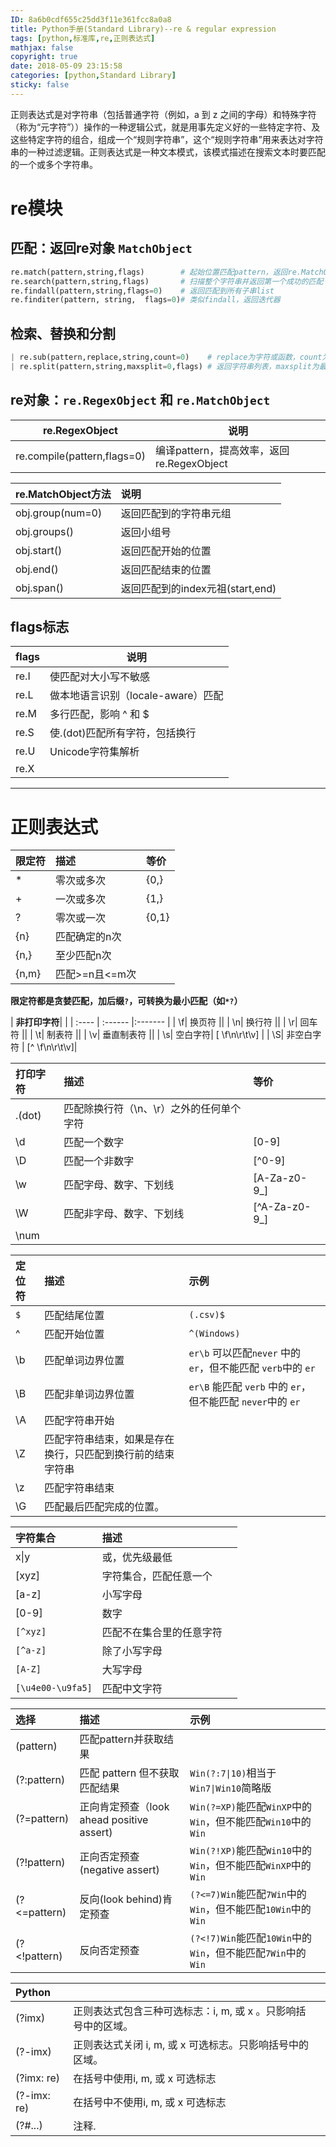 ```yaml
---
ID: 8a6b0cdf655c25dd3f11e361fcc8a0a8
title: Python手册(Standard Library)--re & regular expression
tags: [python,标准库,re,正则表达式]
mathjax: false
copyright: true
date: 2018-05-09 23:15:58
categories: [python,Standard Library]
sticky: false
---
```

正则表达式是对字符串（包括普通字符（例如，a 到 z 之间的字母）和特殊字符（称为“元字符”））操作的一种逻辑公式，就是用事先定义好的一些特定字符、及这些特定字符的组合，组成一个“规则字符串”，这个“规则字符串”用来表达对字符串的一种过滤逻辑。正则表达式是一种文本模式，该模式描述在搜索文本时要匹配的一个或多个字符串。


<!-- more -->

# re模块


## 匹配：返回re对象 `MatchObject`

```python 
re.match(pattern,string,flags)        # 起始位置匹配pattern，返回re.MatchObject  
re.search(pattern,string,flags)       # 扫描整个字符串并返回第一个成功的匹配  
re.findall(pattern,string,flags=0)    # 返回匹配到所有子串list 
re.finditer(pattern, string,  flags=0)# 类似findall，返回迭代器  
```


## 检索、替换和分割

```python 
| re.sub(pattern,replace,string,count=0)    # replace为字符或函数，count为替换的次数
| re.split(pattern,string,maxsplit=0,flags) # 返回字符串列表，maxsplit为最大分割次数|
```

## re对象：`re.RegexObject` 和 `re.MatchObject`

| re.RegexObject|说明|
| ------------- | ------------- |
| re.compile(pattern,flags=0) | 编译pattern，提高效率，返回re.RegexObject |

| re.MatchObject方法|说明|
| :------------- | :------------- |
| obj.group(num=0) | 返回匹配到的字符串元组|
| obj.groups()  | 返回小组号|
| obj.start()| 返回匹配开始的位置  |
| obj.end()  | 返回匹配结束的位置  |
| obj.span() | 返回匹配到的index元祖(start,end)  |


 ## flags标志
 
| flags |说明|
| ------------- | ------------- |
| re.I | 使匹配对大小写不敏感 |
| re.L | 做本地语言识别（locale-aware）匹配|
| re.M | 多行匹配，影响 ^ 和 $ |
| re.S | 使.(dot)匹配所有字符，包括换行  |
| re.U | Unicode字符集解析  |
| re.X ||


----------


# 正则表达式

| 限定符  | 描述  | 等价|
| :---- | :------ |:------- |
| * | 零次或多次  | {0,} |
| + | 一次或多次  | {1,} |
| ? | 零次或一次  | {0,1}|
| {n}  | 匹配确定的n次||
| {n,} | 至少匹配n次 ||
| {n,m}| 匹配>=n且<=m次||

**限定符都是贪婪匹配，加后缀`?`，可转换为最小匹配（如`*?`）** 

| **非打印字符**|  |
| :---- | :------ |:------- |
| \f| 换页符 ||
| \n| 换行符 ||
| \r| 回车符 ||
| \t| 制表符 ||
| \v| 垂直制表符  ||
| \s| 空白字符| [ \f\n\r\t\v] |
| \S| 非空白字符  | [^ \f\n\r\t\v]|

| **打印字符** | 描述  | 等价|
| :---- | :------ |:------- |
| .(dot)  | 匹配除换行符（\n、\r）之外的任何单个字符||
| \d| 匹配一个数字 | [0-9]|
| \D| 匹配一个非数字| [^0-9]  |
| \w| 匹配字母、数字、下划线  | [A-Za-z0-9_]  |
| \W| 匹配非字母、数字、下划线 | [^A-Za-z0-9_] |
| \num |  ||


| **定位符**  | 描述  | 示例|
| :---- | :------ |:------- |
| `$` | 匹配结尾位置 | `(.csv)$` |
| ^ | 匹配开始位置 | `^(Windows)` |
| \b| 匹配单词边界位置  | `er\b` 可以匹配`never` 中的 `er`，但不能匹配 `verb`中的 `er` |
| \B| 匹配非单词边界位置 | `er\B` 能匹配 `verb` 中的 `er`，但不能匹配 `never`中的 `er` |
| \A| 匹配字符串开始||
| \Z| 匹配字符串结束，如果是存在换行，只匹配到换行前的结束字符串  ||
| \z| 匹配字符串结束||
| \G| 匹配最后匹配完成的位置。 ||

| **字符集合** | 描述  ||
| :---- | :------ |:------- |
| x\|y | 或，优先级最低||
| [xyz]| 字符集合，匹配任意一个  ||
| [a-z]| 小写字母||
| [0-9]| 数字  ||
| `[^xyz] ` | 匹配不在集合里的任意字符 ||
| `[^a-z]`  | 除了小写字母 ||
| `[A-Z]`| 大写字母||
|`[\u4e00-\u9fa5]`|  匹配中文字符

| **选择**| 描述  | 示例|
| :---- | :------ |:------- |
| (pattern)  | 匹配pattern并获取结果  ||
| (?:pattern)| 匹配 pattern 但不获取匹配结果| `Win(?:7\|10)`相当于`Win7\|Win10`简略版  |
| (?=pattern)| 正向肯定预查（look ahead positive assert)| `Win(?=XP)`能匹配`WinXP`中的`Win`，但不能匹配`Win10`中的`Win` |
| (?!pattern)| 正向否定预查(negative assert)  | `Win(?!XP)`能匹配`Win10`中的`Win`，但不能匹配`WinXP`中的`Win`|
| (?<=pattern)  | 反向(look behind)肯定预查| `(?<=7)Win`能匹配`7Win`中的`Win`，但不能匹配`10Win`中的`Win` |
| (?<!pattern)  | 反向否定预查 | `(?<!7)Win`能匹配`10Win`中的`Win`，但不能匹配`7Win`中的`Win` |

| **Python**  |  ||
| :---- | :------ |:------- |
| (?imx)  | 正则表达式包含三种可选标志：i, m, 或 x  。只影响括号中的区域。 ||
| (?-imx) | 正则表达式关闭 i, m, 或  x 可选标志。只影响括号中的区域。||
| (?imx: re) | 在括号中使用i, m, 或 x  可选标志 ||
| (?-imx: re)| 在括号中不使用i, m, 或 x  可选标志||
| (?#...) | 注释. ||



